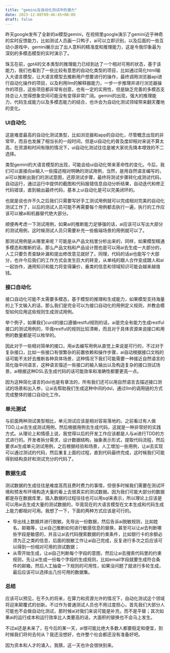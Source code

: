 ```yaml
---
title: "gemini在自动化测试中的潜力"
date: 2023-12-08T09:46:45+08:00
draft: false
---
```


昨天google发布了全新的ai模型gemini，在视频里google演示了gemini近乎神奇的实时反馈能力，比如测试人员画一只鸭子，ai可以立即识别，以及后面的一些互动小游戏中，gemini展示出了出人意料的精准度和推理能力，这是令我印象最为深刻的多模态模型的实时演示了。

珠玉在前，gpt4的文本类型的推理能力已经到达了一个相对可用的状态，基于该能力，我们也看到了一些比较有意思的自动化类型的项目，比如通过简化html输入大语言模型，让大语言模型去推断用户想要进行的操作，最终调用浏览器api进行自动化操作的项目，以及利用llm的解释器能力，一步一步推理并进行浏览器操作的项目，这些项目都非常有创意，也有一定的实用性，但是缺乏完善的多模态支持总让人觉得想象空间可能没有变得非常广阔。gemini的出现，强大的推理能力，代码生成能力以及多模态能力的结合，也许会为自动化测试领域带来翻天覆地的变化。

### UI自动化

这是难度最高的自动化测试类型，比如浏览器和app的自动化，尽管概念出现的非常早，而且也发展了相当长的一段时间，但是ui自动化的普及度却相对来说不算太高，在资源和时间有限的情况下，ui自动化测试往往是被大家优先降本增效的不二选择。

类型gemini的大语言模型的出现，可能会给ui自动化带来革命性的变化。今后，我们可以直接向ai输入一些描述相对明确的测试用例，当然，是用自然语言编写的，ai可以推断出我们的测试意图，还原测试步骤，最终将测试步骤转化成测试代码，自动运行，通过运行中提供的截图和代码报错信息自动分析结果，自动迭代和修正代码错误，直到输出最终代码，基本上ui自动化是可以完美闭环的。

也就是说也许不久之后我们只需要写好手工测试用例就可以完成相对完美的自动化测试工作了，以后的测试人员可能不再需要每个用例都去执行一遍，执行的工作应该可以被ai和机器替代绝大部分。

顺便再考虑一下测试用例，如果ai的推断能力足够强的话，ai应该可以写出大部分的测试用例，这时候测试人员只需要补充一些极端场景的用例就可以了。

那测试用例是从哪里来呢？可能是从产品文档里分析出来的，同样，如果模型精通多模态和推断的话，那么产品文档和产品设计图也是可以用ai去生成一大部分的，人工只要负责查缺补漏和提出修改意见就好了。同理，代码的话ai也能写个大部分，也许今后我们的工作方式会发生巨大的转变，从单纯的跟人合作变成跟人和ai一起协作，通用知识和能力将变得廉价，垂类的信息和领域知识可能会越来越值钱。

### 接口自动化

接口自动化可能不太需要多模态，基于模型的推理和生成能力，如果模型支持海量的上下文输入的话，那么我们是完全可以为接口自动化的用例定义规则，并教会模型如何应用这些规则生成测试用例。

举个例子，如果我们curd的接口遵循restful规则的话，ai是完全有能力生成restful接口的测试用例的，毕竟restful的规则比较清晰，而且对于具体资源来说接口和用例的数量都是可以枚举的。

因此对于一些相对简单的接口，用ai去编写用例从直觉上来说是可行的，不过对于复杂接口，比如一些接口有很繁杂的前置依赖和操作步骤，ai自动根据接口文档的话可能不太好去推断各种具体场景，这种情况下我们可能需要一种接近自然语言的简化版中间语言，这种语言描述一些接口的输入输出以及构造复杂的接口测试场景，ai根据这种DSL去生成代码的话可能效率和准确性都要更高一点。

因为这种简化语言的dsl也是有章法的，所有我们还可以用自然语言去描述接口测试的场景和出入参，让ai去帮助我们生成这种中间的dsl，通过llm的调用链的方式完成整体的接口自动化工作。

### 单元测试

与前面两种测试类型相比，单元测试应该是相对容易落地的。之前看过有人做TDD,让ai去生成测试用例，然后根据用例去生成代码，这就是一种非常好的实践方式。从理论上和情感上说，我觉得以后的开发工作应该都是人与ai进行TDD的方式进行的。开发者拆分需求，设计数据结构，抽象表示形式，提取代码流程，然后要求ai生成单元测试用例，之后根据经验和场景，人工增加一些用例，让ai去实现可以通过测试的代码，然后重复上面的过程，直到代码最终完成，这时候我们可能得到结构良好和测试充分的代码了。


### 数据生成

测试数据的生成往往是难度高而且费时费力的事情，但很多时候我们需要在测试环境和预发布环境构造大量的看上去很真实的测试数据。因为我们可能大部分的数据都是存在数据库里，插入数据的过程往往也可以用sql来表示，所以理论上应该是可以用ai去生成大量的测试数据的，毕竟现在的大语言模型在文本生成和代码生成上能力都相对可用。我想了一下，下面的两种方式应该是可行的。

* 导出线上数据并进行脱敏。先导出一份数据，然后告诉ai脱敏规则，比如姓名，邮箱等，让ai自己推断如何进行敏感信息的替换，甚至可以让ai去判断哪些字段是敏感的，并且让ai去代码搜索数据的约束条件，比如银行卡的余额必须为正之类的信息，后面的脱敏工作让ai自己完成，反复进行多次之后应该可以得到一份相对可用的测试数据；
* 从零开始生成，让ai自己判断每个字段的意图，然后让ai去搜索代码里的约束规则，先让ai生成一份每个字段的生成规则，比如email字段就要生成符合条件的邮箱，然后人工抽查一下规则的可用性，如果没问题了就进行多轮生成，最后应该可以选择出几份可用的数据集。



### 总结

应该可以预见，在不久的将来，在算力和资源允许的情况下，自动化测试这个领域将迎来颠覆式的创新。不过作为普通测试人员也不用过度担心，首先我们大部分人可能也不会做自动化测试，那时候ai对我们来说可能是补充，而不是平替；其次如果ai的运行成本和运行效率比人类要高的话，大面积的替换也不会马上发生。

不过ai还是未来了，在今后的某一天，ai很可能比绝大多数人都要稳定和便宜，到时候我们将何去何从？我还没想好，也许整个社会都还没有准备好吧。

因为资本和人才的涌入，我猜，这一天也许会很快到来。


